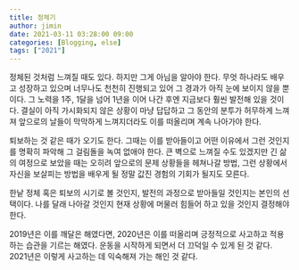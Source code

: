 ```yaml
---
title: 정체기
author: jimin
date: 2021-03-11 03:28:00 09:00
categories: [Blogging, else]
tags: ["2021"]
---
```


정체된 것처럼 느껴질 때도 있다. 하지만 그게 아님을 알아야 한다. 무엇 하나라도 배우고 성장하고 있으며 너무나도 천천히 진행되고 있어 그 경과가 아직 눈에 보이지 않을 뿐이다. 그 노력을 1주, 1달을 넘어 1년을 이어 나간 후엔 지금보다 훨씬 발전해 있을 것이다. 결실이 아직 가시화되지 않은 상황이 마냥 답답하고 그 동안의 분투가 허무하게 느껴져 앞으로의 날들이 막막하게 느껴지더라도 이를 떠올리며 계속 나아가야 한다. 

퇴보하는 것 같은 때가 오기도 한다. 그때는 이를 받아들이고 어떤 이유에서 그런 것인지를 명확히 파악해 그 걸림돌을 녹여 없애야 한다. 큰 벽으로 느껴질 수도 있겠지만 긴 삶의 여정으로 보았을 때는 오히려 앞으로의 문제 상황들을 헤쳐나갈 방법, 그런 상황에서 자신을 보살피는 방법을 배우게 될 정말 값진 경험의 기회가 될지도 모른다. 

한낱 정체 혹은 퇴보의 시기로 볼 것인지, 발전의 과정으로 받아들일 것인지는 본인의 선택이다. 나를 달래 나아갈 것인지 현재 상황에 머물러 힘들어 하고 있을 것인지 결정해야 한다. 

2019년은 이를 깨달은 해였다면, 2020년은 이를 떠올리며 긍정적으로 사고하고 적용하는 습관을 기르는 해였다. 운동을 시작하게 되면서 더 끄덕일 수 있게 된 것 같다. 2021년은 이렇게 사고하는 데 익숙해져 가는 해인 것 같다. 